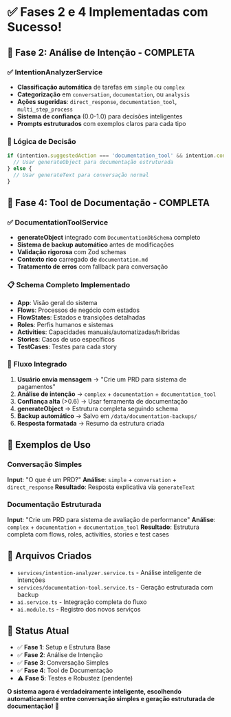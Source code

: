 # ✅ Fases 2 e 4 Implementadas com Sucesso!

## 🎯 **Fase 2: Análise de Intenção - COMPLETA**

### ✅ **IntentionAnalyzerService**
- **Classificação automática** de tarefas em `simple` ou `complex`
- **Categorização** em `conversation`, `documentation`, ou `analysis`
- **Ações sugeridas**: `direct_response`, `documentation_tool`, `multi_step_process`
- **Sistema de confiança** (0.0-1.0) para decisões inteligentes
- **Prompts estruturados** com exemplos claros para cada tipo

### 🧠 **Lógica de Decisão**
```typescript
if (intention.suggestedAction === 'documentation_tool' && intention.confidence > 0.6) {
  // Usar generateObject para documentação estruturada
} else {
  // Usar generateText para conversação normal
}
```

## 🎯 **Fase 4: Tool de Documentação - COMPLETA**

### ✅ **DocumentationToolService**
- **generateObject** integrado com `DocumentationDbSchema` completo
- **Sistema de backup automático** antes de modificações
- **Validação rigorosa** com Zod schemas
- **Contexto rico** carregado de `documentation.md`
- **Tratamento de erros** com fallback para conversação

### 📋 **Schema Completo Implementado**
- **App**: Visão geral do sistema
- **Flows**: Processos de negócio com estados
- **FlowStates**: Estados e transições detalhadas
- **Roles**: Perfis humanos e sistemas
- **Activities**: Capacidades manuais/automatizadas/híbridas
- **Stories**: Casos de uso específicos
- **TestCases**: Testes para cada story

### 🔄 **Fluxo Integrado**
1. **Usuário envia mensagem** → "Crie um PRD para sistema de pagamentos"
2. **Análise de intenção** → `complex` + `documentation` + `documentation_tool`
3. **Confiança alta** (>0.6) → Usar ferramenta de documentação
4. **generateObject** → Estrutura completa seguindo schema
5. **Backup automático** → Salvo em `/data/documentation-backups/`
6. **Resposta formatada** → Resumo da estrutura criada

## 🚀 **Exemplos de Uso**

### Conversação Simples
**Input**: "O que é um PRD?"
**Análise**: `simple` + `conversation` + `direct_response`
**Resultado**: Resposta explicativa via `generateText`

### Documentação Estruturada
**Input**: "Crie um PRD para sistema de avaliação de performance"
**Análise**: `complex` + `documentation` + `documentation_tool`
**Resultado**: Estrutura completa com flows, roles, activities, stories e test cases

## 📁 **Arquivos Criados**
- `services/intention-analyzer.service.ts` - Análise inteligente de intenções
- `services/documentation-tool.service.ts` - Geração estruturada com backup
- `ai.service.ts` - Integração completa do fluxo
- `ai.module.ts` - Registro dos novos serviços

## 🎉 **Status Atual**
- ✅ **Fase 1**: Setup e Estrutura Base
- ✅ **Fase 2**: Análise de Intenção  
- ✅ **Fase 3**: Conversação Simples
- ✅ **Fase 4**: Tool de Documentação
- ⚠️ **Fase 5**: Testes e Robustez (pendente)

**O sistema agora é verdadeiramente inteligente, escolhendo automaticamente entre conversação simples e geração estruturada de documentação!** 🎯
